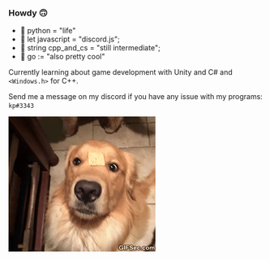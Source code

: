 ### Howdy 🙃

- 🐍 python = "life"
- 🤖 let javascript = "discord.js";
- 📡 string cpp_and_cs = "still intermediate";
- 🐾 go := "also pretty cool"

Currently learning about game development with Unity and C# and ``<Windows.h>`` for C++.

Send me a message on my discord if you have any issue with my programs: ``kp#3343``

![dog gif](./dog.gif "Pretty cute, huh")
